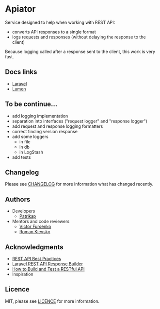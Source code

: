 # Apiator

Service designed to help when working with REST API:
* converts API responses to a single format
* logs requests and responses (without delaying the response to the client)

Because logging called after a response sent to the client, this work is very fast.

## Docs links

* [Laravel](./docs/LARAVEL.md)
* [Lumen](./docs/LUMEN.md)

## To be continue...
* add logging implementation
* separation into interfaces ("request logger" and "response logger")
* add request and response logging formatters
* correct finding version response
* add some loggers
    * in file
    * in db
    * in LogStash
* add tests

## Changelog
Please see [CHANGELOG](CHANGELOG.md) for more information what has changed recently.

## Authors
* Developers 
    * [Patrikap](https://github.com/patrikap)
* Mentors and code reviewers
    * [Victor Fursenko](https://github.com/va-fursenko) 
    * [Roman Kievsky](https://github.com/rkievsky)

## Acknowledgments
* [REST API Best Practices](https://habr.com/ru/post/351890/)
* [Laravel REST API Response Builder](https://laravel-news.com/laravel-rest-api-response-builder)
* [How to Build and Test a RESTful API](https://www.toptal.com/laravel/restful-laravel-api-tutorial)
* Inspiration

## Licence
MIT, please see [LICENCE](LICENSE) for more information.
